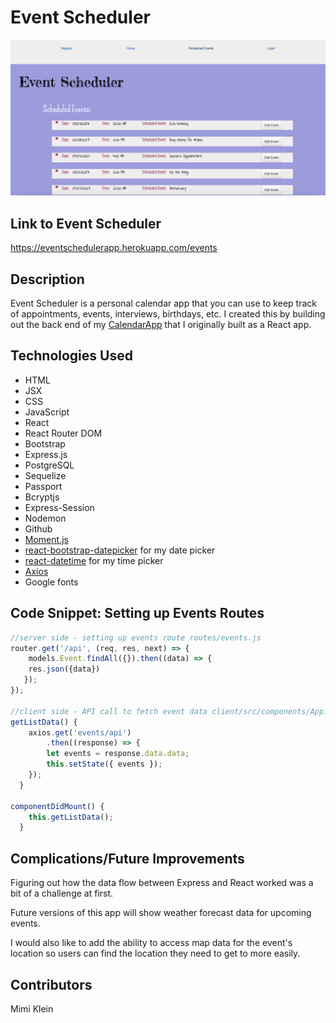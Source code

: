 # Event Scheduler

![Screenshot of homepage](public/images/scheduler.png)

## Link to Event Scheduler

https://eventschedulerapp.herokuapp.com/events

## Description

Event Scheduler is a personal calendar app that you can use to keep track of appointments, events, interviews, birthdays, etc. I created this by building out the back end of my [CalendarApp](https://github.com/mimi26/CalendarApp) that I originally built as a React app. 

## Technologies Used
- HTML
- JSX
- CSS
- JavaScript
- React
- React Router DOM
- Bootstrap
- Express.js
- PostgreSQL
- Sequelize
- Passport
- Bcryptjs
- Express-Session
- Nodemon
- Github
- [Moment.js](http://momentjs.com/)
- [react-bootstrap-datepicker](https://github.com/pushtell/react-bootstrap-date-picker) for my date picker
- [react-datetime](https://github.com/YouCanBookMe/react-datetime) for my time picker
- [Axios](https://github.com/mzabriskie/axios)
- Google fonts

## Code Snippet: Setting up Events Routes

```javascript
//server side - setting up events route routes/events.js
router.get('/api', (req, res, next) => {
    models.Event.findAll({}).then((data) => {
    res.json({data})
   });
});

//client side - API call to fetch event data client/src/components/App.js
getListData() {
    axios.get('events/api')
        .then((response) => {
        let events = response.data.data;
        this.setState({ events });
    });
  }

componentDidMount() {
    this.getListData();
  }
```

## Complications/Future Improvements

Figuring out how the data flow between Express and React worked was a bit of a challenge at first. 

Future versions of this app will show weather forecast data for upcoming events. 

I would also like to add the ability to access map data for the event's location so users can find the location they need to get to more easily.

## Contributors

Mimi Klein